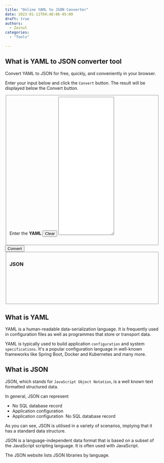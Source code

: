 ```yaml
---
title: "Online YAML to JSON Converter"
date: 2023-01-11T04:48:06-05:00
draft: true
authors:
  - Zainul
categories: 
  - "Tools"
  
---
```



## What is YAML to JSON converter tool

Convert YAML to JSON for free, quickly, and conveniently in your browser.

Enter your input below and click the `Convert` button. The result will be displayed below the Convert button.

<fieldset>
    <label for="fname">Enter the <b>YAML</b></span>
      <button onclick="clearYamlJSON()" class="right">Clear</button>
    </label>
    <textarea type="text" id="input" name="fname" style="min-height:450px" class="hljs yaml" ></textarea><br><br>
    
</fieldset>
  <button onclick="execute()" class="active">Convert</button>
<fieldset>
    <h3><label for="fname">JSON</label></h3>
    <pre type="text"  name="fname" id="outputBox" >
      <code class="hljs json" id="output" >
      </code>
    </pre>
    <br><br>
   
</fieldset>
 <p id="message"></p>



## What is YAML

YAML is a human-readable data-serialization language. It is frequently used in configuration files as well as programmes that store or transport data.


YAML is typically used to build application `configuration` and system `specifications`. It's a popular configuration language in well-known frameworks like Spring Boot, Docker and Kubernetes and many more. 


## What is JSON

JSON, which stands for `JavaScript Object Notation`, is a well known text formatted structured data.

In general, JSON can represent

* No SQL database record
* Application configuration
* Application configuration  No SQL database record

As you can see, JSON is utilised in a variety of scenarios, implying that it has a standard data structure.

JSON is a language-independent data format that is based on a subset of the JavaScript scripting language. It is often used with JavaScript.

The JSON website lists JSON libraries by language.
<script type="text/javascript" src="/js/yaml.min.js"></script>
<style>
  #outputBox {
    width: 100%;
  }
  </style>